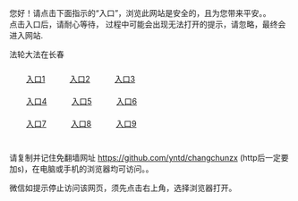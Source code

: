 您好！请点击下面指示的“入口”，浏览此网站是安全的，且为您带来平安。。 <br/>
点击入口后，请耐心等待， 过程中可能会出现无法打开的提示，请忽略，最终会进入网站. </br>

法轮大法在长春<br/>
<div style="padding:10px"><a style="margin:20px" target="_blank" href="https://drh5kri0ocne5.cloudfront.net/2Qpsp?wzljnpd" id="ccLink1" rel="nofollow">入口1</a> <a target="_blank" style="margin:20px" href="https://d28tgnyuze2rh5.cloudfront.net/2Qpsp?kmyjgj" id="ccLink2" rel="nofollow">入口2</a> <a style="margin:20px" target="_blank" href="https://dpllwrm6s6zq8.cloudfront.net/2Qpsp?pjaozxgz" id="ccLink3" rel="nofollow">入口3</a></div>

<div style="padding:10px" ><a style="margin:20px" target="_blank" href="https://drh5kri0ocne5.cloudfront.net/2Qpsp?wzljnpd" id="ccLink4" rel="nofollow">入口4</a> <a style="margin:20px" href="https://d28tgnyuze2rh5.cloudfront.net/2Qpsp?kmyjgj" target="_blank" id="ccLink5" rel="nofollow">入口5</a> <a style="margin:20px" href="https://dpllwrm6s6zq8.cloudfront.net/2Qpsp?pjaozxgz" target="_blank" id="ccLink6" rel="nofollow">入口6</a></div>

<div style="padding:10px"><a style="margin:20px" target="_blank" href="https://drh5kri0ocne5.cloudfront.net/2Qpsp?wzljnpd" id="ccLink7" rel="nofollow">入口7</a> <a style="margin:20px" href="https://d28tgnyuze2rh5.cloudfront.net/2Qpsp?kmyjgj" target="_blank" id="ccLink8" rel="nofollow">入口8</a> <a style="margin:20px" target="_blank" href="https://dpllwrm6s6zq8.cloudfront.net/2Qpsp?pjaozxgz" id="ccLink9" rel="nofollow">入口9</a></div>

<br/>



请复制并记住免翻墙网址 https://github.com/yntd/changchunzx (http后一定要加s)，在电脑或手机的浏览器均可访问。。<br/>

微信如提示停止访问该网页，须先点击右上角，选择浏览器打开。
